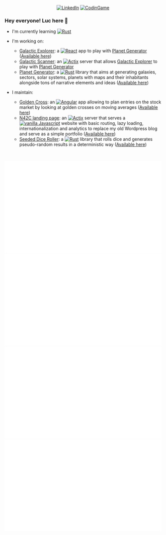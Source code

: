 <div align="center">
  
  [![LinkedIn](https://img.shields.io/badge/LinkedIn-Luc_Toupense-blue?logo=linkedin&style=flat-square)](www.linkedin.com/in/luc-toupense/)
  [![CodinGame](https://img.shields.io/badge/CodinGame-lmagitem-yellow?logo=codingame&style=flat-square)](https://www.codingame.com/profile/04fd6995b4434e5be2ceb85e2d7c86f78043874)
  
</div>
<div>
  
### Hey everyone! Luc here 👋
- I'm currently learning [![Rust](https://shields.io/badge/-Rust-orange?logo=rust&style=plastic)](https://www.rust-lang.org/)
- I'm working on:
  - [Galactic Explorer](https://github.com/lmagitem/galactic-explorer): a [![React](https://shields.io/badge/-React-blue?logo=react&style=plastic)](https://github.com/facebook/react/) app to play with [Planet Generator](https://github.com/lmagitem/planet-generator) ([Available here](https://galactic-explorer.n42c.dev/))
  - [Galactic Scanner](https://github.com/lmagitem/galactic-scanner): an [![Actix](https://shields.io/badge/-Actix-blueviolet?logo=rust&style=plastic)](https://actix.rs/) server that allows [Galactic Explorer](https://github.com/lmagitem/galactic-explorer) to play with [Planet Generator](https://github.com/lmagitem/planet-generator)
  - [Planet Generator](https://github.com/lmagitem/planet-generator): a [![Rust](https://shields.io/badge/-Rust-orange?logo=rust&style=plastic)](https://www.rust-lang.org/) library that aims at generating galaxies, sectors, solar systems, planets with maps and their inhabitants alongside tons of narrative elements and ideas ([Available here](https://crates.io/crates/planet_generator))

- I maintain:
  - [Golden Cross](https://github.com/lmagitem/goldencross): an [![Angular](https://shields.io/badge/-Angular-red?logo=angular&style=plastic)](https://angular.io/) app allowing to plan entries on the stock market by looking at golden crosses on moving averages ([Available here](https://golden-cross.n42c.dev/))
  - [N42C landing page](https://github.com/lmagitem/n42c-landing-page): an [![Actix](https://shields.io/badge/-Actix-blueviolet?logo=rust&style=plastic)](https://actix.rs/) server that serves a [![vanilla Javascript](https://shields.io/badge/-Javascript-yellow?logo=javascript&style=plastic)]() website with basic routing, lazy loading, internationalization and analytics to replace my old Wordpress blog and serve as a simple portfolio ([Available here](https://n42c.com))
  - [Seeded Dice Roller](https://github.com/lmagitem/seeded-dice-roller): a [![Rust](https://shields.io/badge/-Rust-orange?logo=rust&style=plastic)](https://www.rust-lang.org/) library that rolls dice and generates pseudo-random results in a deterministic way ([Available here](https://crates.io/crates/seeded_dice_roller))
  
</div>
</br>
<div align="center">
  
  ![](https://raw.githubusercontent.com/lmagitem/github-stats/master/generated/overview.svg#gh-dark-mode-only)
  ![](https://raw.githubusercontent.com/lmagitem/github-stats/master/generated/overview.svg#gh-light-mode-only)
  ![](https://raw.githubusercontent.com/lmagitem/github-stats/master/generated/languages.svg#gh-dark-mode-only)
  ![](https://raw.githubusercontent.com/lmagitem/github-stats/master/generated/languages.svg#gh-light-mode-only)
  
</div>
